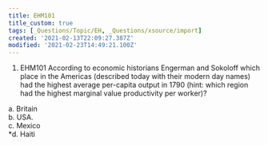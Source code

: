 ```yaml
---
title: EHM101
title_custom: true
tags: [_Questions/Topic/EH, _Questions/xsource/import]
created: '2021-02-13T22:09:27.387Z'
modified: '2021-02-23T14:49:21.100Z'
---
```


1. EHM101 According to economic historians Engerman and Sokoloff which place in the Americas (described today with their modern day names) had the highest average per-capita output in 1790 (hint: which region had the highest marginal value productivity per worker)?

a. Britain      
b. USA.    
c. Mexico     
*d. Haiti
